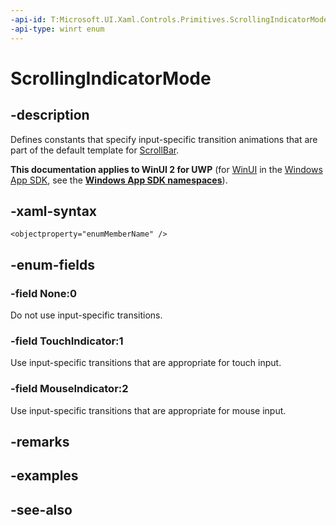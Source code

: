 ```yaml
---
-api-id: T:Microsoft.UI.Xaml.Controls.Primitives.ScrollingIndicatorMode
-api-type: winrt enum
---
```


<!-- Enumeration syntax
public enum Windows.UI.Xaml.Controls.Primitives.ScrollingIndicatorMode : int
-->

# ScrollingIndicatorMode

## -description
Defines constants that specify input-specific transition animations that are part of the default template for [ScrollBar](scrollbar.md).

**This documentation applies to WinUI 2 for UWP** (for [WinUI](/windows/apps/winui/winui3/) in the [Windows App SDK](/windows/apps/windows-app-sdk/), see the **[Windows App SDK namespaces](/windows/windows-app-sdk/api/winrt/)**).

## -xaml-syntax
```xaml
<objectproperty="enumMemberName" />
```


## -enum-fields
### -field None:0
Do not use input-specific transitions.

### -field TouchIndicator:1
Use input-specific transitions that are appropriate for touch input.

### -field MouseIndicator:2
Use input-specific transitions that are appropriate for mouse input.


## -remarks

## -examples

## -see-also
